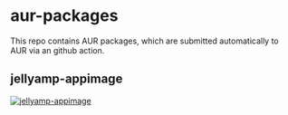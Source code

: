 # aur-packages
This repo contains AUR packages, which are submitted automatically to AUR via an github action.
## jellyamp-appimage
[![jellyamp-appimage](https://img.shields.io/aur/version/jellyamp-appimage?color=1793d1&label=yay-bin&logo=arch-linux&style=for-the-badge)](https://aur.archlinux.org/packages/jellyamp-appimage/)
